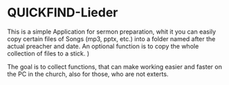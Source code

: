 # QUICKFIND-Lieder
This is a simple Application for sermon preparation, whit it you can easily copy certain files of Songs (mp3, pptx, etc.) into a folder named after the actual preacher and date. An optional function is to copy the whole collection of files to a stick. )

The goal is to collect functions, that can make working easier and faster on the PC in the church, also for those, who are not exterts.
